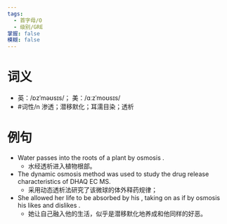 ```yaml
---
tags:
  - 首字母/O
  - 级别/GRE
掌握: false
模糊: false
---
```

# 词义
- 英：/ɒzˈməʊsɪs/； 美：/ɑːzˈmoʊsɪs/
- #词性/n  渗透；潜移默化；耳濡目染；透析
# 例句
- Water passes into the roots of a plant by osmosis .
	- 水经透析进入植物根部。
- The dynamic osmosis method was used to study the drug release characteristics of DHAQ EC MS.
	- 采用动态透析法研究了该微球的体外释药规律；
- She allowed her life to be absorbed by his , taking on as if by osmosis his likes and dislikes .
	- 她让自己融入他的生活，似乎是潜移默化地养成和他同样的好恶。
